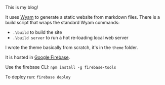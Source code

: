 This is my blog!

It uses [Wyam](https://wyam.io/) to generate a static website from markdown files.
There is a build script that wraps the standard Wyam commands:
- `.\build` to build the site
- `.\build server` to run a hot re-loading local web server

I wrote the theme basically from scratch, it's in the `theme` folder.

It is hosted in [Google Firebase](https://firebase.google.com).

Use the firebase CLI: `npm install -g firebase-tools`

To deploy run: `firebase deploy`